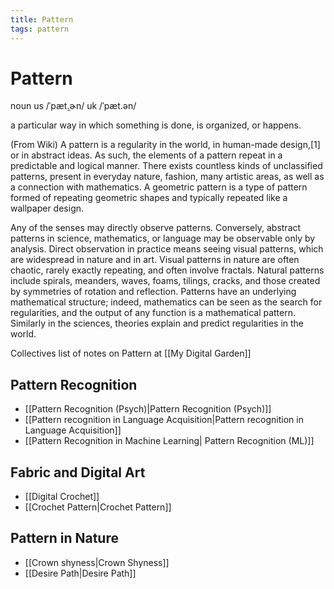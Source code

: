 ```yaml
---
title: Pattern
tags: pattern
---
```


# Pattern
noun
us  /ˈpæt̬.ɚn/ uk  /ˈpæt.ən/

a particular way in which something is done, is organized, or happens. 

(From Wiki)
A pattern is a regularity in the world, in human-made design,[1] or in abstract ideas. As such, the elements of a pattern repeat in a predictable and logical manner. There exists countless kinds of unclassified patterns, present in everyday nature, fashion, many artistic areas, as well as a connection with mathematics. A geometric pattern is a type of pattern formed of repeating geometric shapes and typically repeated like a wallpaper design.

Any of the senses may directly observe patterns. Conversely, abstract patterns in science, mathematics, or language may be observable only by analysis. Direct observation in practice means seeing visual patterns, which are widespread in nature and in art. Visual patterns in nature are often chaotic, rarely exactly repeating, and often involve fractals. Natural patterns include spirals, meanders, waves, foams, tilings, cracks, and those created by symmetries of rotation and reflection. Patterns have an underlying mathematical structure; indeed, mathematics can be seen as the search for regularities, and the output of any function is a mathematical pattern. Similarly in the sciences, theories explain and predict regularities in the world.

Collectives list of notes on Pattern at [[My Digital Garden]]

## Pattern Recognition
- [[Pattern Recognition (Psych)|Pattern Recognition (Psych)]]
- [[Pattern recognition in Language Acquisition|Pattern recognition in Language Acquisition]]
- [[Pattern Recognition in Machine Learning| Pattern Recognition (ML)]]

## Fabric and Digital Art
- [[Digital Crochet]]
- [[Crochet Pattern|Crochet Pattern]]

## Pattern in Nature
- [[Crown shyness|Crown Shyness]]
- [[Desire Path|Desire Path]]